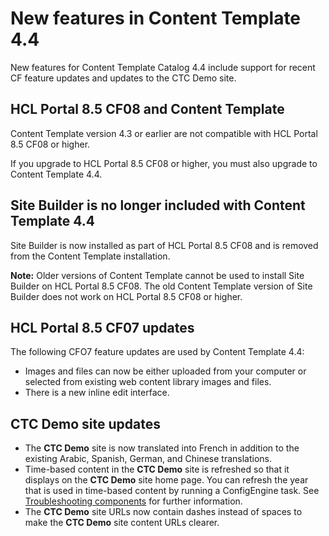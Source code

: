 # New features in Content Template 4.4

New features for Content Template Catalog 4.4 include support for recent CF feature updates and updates to the CTC Demo site.

## HCL Portal 8.5 CF08 and Content Template

Content Template version 4.3 or earlier are not compatible with HCL Portal 8.5 CF08 or higher.

If you upgrade to HCL Portal 8.5 CF08 or higher, you must also upgrade to Content Template 4.4.

## Site Builder is no longer included with Content Template 4.4

Site Builder is now installed as part of HCL Portal 8.5 CF08 and is removed from the Content Template installation.

**Note:** Older versions of Content Template cannot be used to install Site Builder on HCL Portal 8.5 CF08. The old Content Template version of Site Builder does not work on HCL Portal 8.5 CF08 or higher.

## HCL Portal 8.5 CF07 updates

The following CFO7 feature updates are used by Content Template 4.4:

-   Images and files can now be either uploaded from your computer or selected from existing web content library images and files.
-   There is a new inline edit interface.

## **CTC Demo** site updates

-   The **CTC Demo** site is now translated into French in addition to the existing Arabic, Spanish, German, and Chinese translations.
-   Time-based content in the **CTC Demo** site is refreshed so that it displays on the **CTC Demo** site home page. You can refresh the year that is used in time-based content by running a ConfigEngine task. See [Troubleshooting components](ctc_trouble_comp.md) for further information.
-   The **CTC Demo** site URLs now contain dashes instead of spaces to make the **CTC Demo** site content URLs clearer.


